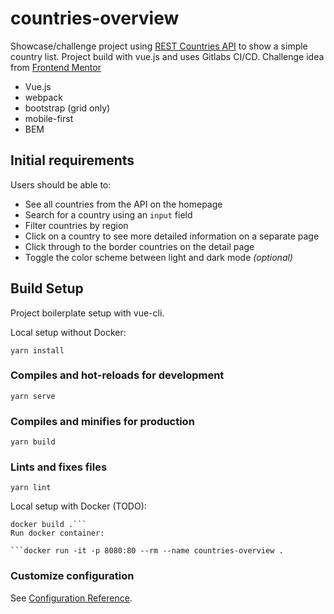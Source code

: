 # countries-overview

Showcase/challenge project using [REST Countries API](https://restcountries.eu) to show a simple country list. Project build with vue.js and uses Gitlabs CI/CD.
Challenge idea from [Frontend Mentor](https://www.frontendmentor.io/)

- Vue.js
- webpack
- bootstrap (grid only)
- mobile-first
- BEM


## Initial requirements

Users should be able to:

- See all countries from the API on the homepage
- Search for a country using an `input` field
- Filter countries by region
- Click on a country to see more detailed information on a separate page
- Click through to the border countries on the detail page
- Toggle the color scheme between light and dark mode *(optional)*

## Build Setup

Project boilerplate setup with vue-cli.

Local setup without Docker: 

```
yarn install
```

### Compiles and hot-reloads for development
```
yarn serve
```

### Compiles and minifies for production
```
yarn build
```

### Lints and fixes files
```
yarn lint
```

Local setup with Docker (TODO):

``` # build docker container
docker build .```
Run docker container:

```docker run -it -p 8080:80 --rm --name countries-overview .
```


### Customize configuration
See [Configuration Reference](https://cli.vuejs.org/config/).
